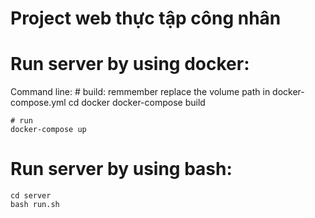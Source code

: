 # Project web thực tập công nhân

# Run server by using docker:

Command line:
	# build: remmember replace the volume path in docker-compose.yml
	cd docker
	docker-compose build

	# run
	docker-compose up


# Run server by using bash:
	cd server
	bash run.sh